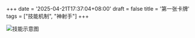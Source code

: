 +++
date = '2025-04-21T17:37:04+08:00'
draft = false
title = '第一张卡牌'
tags = ["技能机制", "神射手"]
+++

![技能示意图](/images/icon.png)
